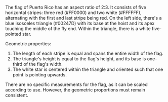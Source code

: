 The flag of Puerto Rico has an aspect ratio of 2:3. It consists of five horizontal stripes: three red (#FF0000) and two white (#FFFFFF), alternating with the first and last stripe being red. On the left side, there's a blue isosceles triangle (#00247D) with its base at the hoist and its apex touching the middle of the fly end. Within the triangle, there is a white five-pointed star.

Geometric properties:
1. The length of each stripe is equal and spans the entire width of the flag.
2. The triangle's height is equal to the flag's height, and its base is one-third of the flag's width.
3. The white star is centered within the triangle and oriented such that one point is pointing upwards.

There are no specific measurements for the flag, as it can be scaled according to use. However, the geometric proportions must remain consistent.